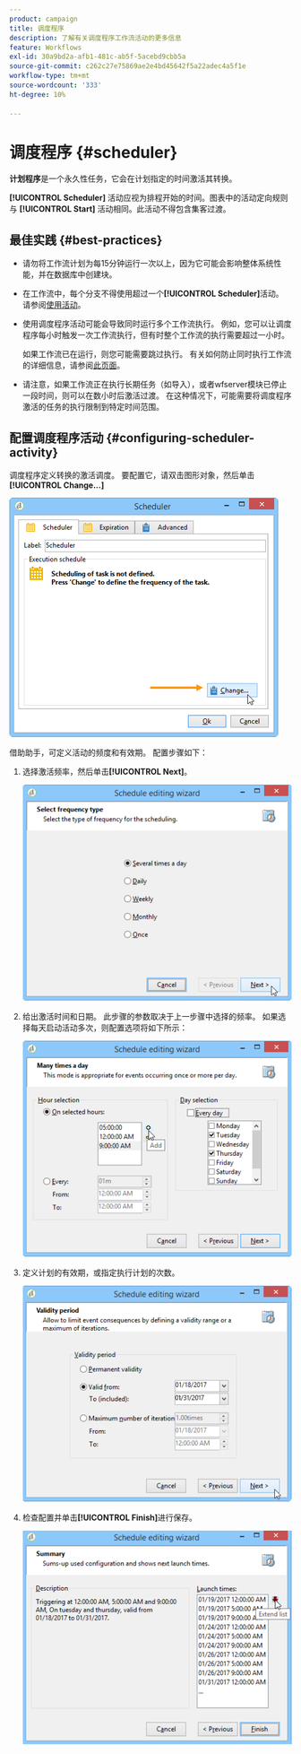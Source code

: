 ```yaml
---
product: campaign
title: 调度程序
description: 了解有关调度程序工作流活动的更多信息
feature: Workflows
exl-id: 30a9bd2a-afb1-481c-ab5f-5acebd9cbb5a
source-git-commit: c262c27e75869ae2e4bd45642f5a22adec4a5f1e
workflow-type: tm+mt
source-wordcount: '333'
ht-degree: 10%

---
```


# 调度程序 {#scheduler}



**计划程序**&#x200B;是一个永久性任务，它会在计划指定的时间激活其转换。

**[!UICONTROL Scheduler]** 活动应视为排程开始的时间。图表中的活动定向规则与 **[!UICONTROL Start]** 活动相同。此活动不得包含集客过渡。

## 最佳实践 {#best-practices}

* 请勿将工作流计划为每15分钟运行一次以上，因为它可能会影响整体系统性能，并在数据库中创建块。

* 在工作流中，每个分支不得使用超过一个&#x200B;**[!UICONTROL Scheduler]**&#x200B;活动。 请参阅[使用活动](workflow-best-practices.md#using-activities)。

* 使用调度程序活动可能会导致同时运行多个工作流执行。 例如，您可以让调度程序每小时触发一次工作流执行，但有时整个工作流的执行需要超过一小时。

  如果工作流已在运行，则您可能需要跳过执行。 有关如何防止同时执行工作流的详细信息，请参阅[此页面](monitoring-workflow-execution.md#preventing-simultaneous-multiple-executions)。

* 请注意，如果工作流正在执行长期任务（如导入），或者wfserver模块已停止一段时间，则可以在数小时后激活过渡。 在这种情况下，可能需要将调度程序激活的任务的执行限制到特定时间范围。

## 配置调度程序活动 {#configuring-scheduler-activity}

调度程序定义转换的激活调度。 要配置它，请双击图形对象，然后单击&#x200B;**[!UICONTROL Change...]**

![](assets/s_user_segmentation_scheduler.png)

借助助手，可定义活动的频度和有效期。 配置步骤如下：

1. 选择激活频率，然后单击&#x200B;**[!UICONTROL Next]**。

   ![](assets/s_user_segmentation_scheduler2.png)

1. 给出激活时间和日期。 此步骤的参数取决于上一步骤中选择的频率。 如果选择每天启动活动多次，则配置选项将如下所示：

   ![](assets/s_user_segmentation_scheduler3.png)

1. 定义计划的有效期，或指定执行计划的次数。

   ![](assets/s_user_segmentation_scheduler4.png)

1. 检查配置并单击&#x200B;**[!UICONTROL Finish]**&#x200B;进行保存。

   ![](assets/s_user_segmentation_scheduler5.png)
